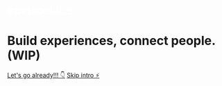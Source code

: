 <p>
<a href="/">
<svg width="150" height="73" viewBox="0 0 150 73" fill="none" xmlns="http://www.w3.org/2000/svg">
<path d="M14.7649 64.1717C14.7649 61.5451 13.2859 60.2956 9.91979 59.7856C9.43528 59.7091 7.47172 59.4285 6.65569 59.301C4.66664 58.995 4.23312 58.7655 4.23312 58.1535C4.23312 57.4905 4.89614 57.1335 7.14021 57.1335C9.07827 57.1335 9.81779 57.465 10.0983 57.8475C10.2258 58.026 10.2768 58.4595 10.2768 58.6125H14.2294C14.2294 58.332 14.1529 57.465 13.9744 56.9295C13.2604 54.9149 10.8378 53.9204 6.9872 53.9204C2.47357 53.9204 0.229507 55.5524 0.229507 58.0515C0.229507 60.7291 1.70855 62.0806 4.79414 62.5141C5.63566 62.6416 7.31871 62.8966 7.85423 62.9731C9.91979 63.2792 10.7613 63.4577 10.7613 64.2482C10.7613 65.0642 10.0473 65.4722 7.72673 65.4722C5.50816 65.4722 4.43713 65.2937 4.18212 64.6307C4.08012 64.3502 4.05462 64.0952 4.05462 63.9167H0C0 64.3757 0.0255007 64.7582 0.153004 65.3192C0.739522 67.6143 2.98359 68.5578 7.72673 68.5578C12.5719 68.5578 14.7649 67.0788 14.7649 64.1717ZM33.0631 61.0351C33.0631 58.8675 32.4001 57.363 31.4311 56.1134C30.411 54.7874 28.371 53.9714 26.3054 53.9714C23.6023 53.9714 21.6898 55.0934 21.1798 56.2665L21.0523 54.2774H17.0741V72.7144H21.1798V66.5688C22.1998 67.8948 24.1633 68.4048 26.2544 68.4048C28.32 68.4048 30.3855 67.5378 31.4311 66.3137C32.5021 65.0642 33.0631 63.3557 33.0631 61.0351ZM28.9065 61.2901C28.9065 62.2336 28.7025 62.9986 28.269 63.6107C27.6314 64.5032 26.5094 65.0132 24.9029 65.0132C23.6023 65.0132 22.6333 64.6307 21.9958 63.9677C21.3583 63.3302 21.0523 62.4121 21.0523 61.2901C21.0523 60.0916 21.4603 59.0715 22.2763 58.383C22.9138 57.8475 23.8063 57.5415 24.9029 57.5415C26.2799 57.5415 27.2489 57.8985 27.8865 58.485C28.6005 59.1735 28.9065 60.1426 28.9065 61.2901ZM46.5496 54.2264C45.9886 54.0734 45.1981 53.9459 44.0251 53.9459C41.934 53.9459 39.6644 55.0934 39.3329 56.547V54.2774H35.2783V68.3028H39.4349V61.5706C39.4349 59.1225 41.016 57.72 43.1835 57.72C44.6371 57.72 45.5806 57.8475 46.5496 58.1535V54.2264ZM62.5849 68.3028H58.6322L58.5302 66.3392C57.5867 67.9203 55.4956 68.5323 53.4301 68.5323C50.2425 68.5323 48.1004 67.3338 48.1004 63.9167C48.1004 55.7819 48.0749 54.3794 47.9729 54.2774C47.9729 54.2774 52.206 54.2774 52.1295 54.2774C52.206 54.2774 52.2316 60.2956 52.2316 62.8711C52.2316 64.7327 53.4811 65.3447 55.0876 65.3447C57.1277 65.3447 58.4027 64.3247 58.4027 62.6671V54.2774H62.5083C62.5083 54.2774 62.5083 63.6617 62.5083 66.1097C62.5083 67.3848 62.5593 68.1753 62.5849 68.3028ZM80.4801 59.8876C80.4801 59.148 80.3526 58.3065 79.9956 57.4905C79.1796 55.6289 77.1395 53.9459 72.6769 53.9459C70.3053 53.9459 68.0868 54.5579 66.6332 55.9859C65.4092 57.1845 64.7206 58.944 64.7206 61.2391C64.7206 63.7382 65.4347 65.6252 66.8882 66.8493C68.2653 67.9968 70.2543 68.5323 72.8299 68.5323C75.6605 68.5323 77.573 67.8183 78.7461 66.7473C79.9956 65.6507 80.4546 64.1717 80.4546 62.8711H76.5275C76.5275 63.2792 76.4 63.8147 75.9665 64.2482C75.431 64.7582 74.4619 65.1407 72.9064 65.1407C71.4018 65.1407 70.3563 64.8602 69.7188 64.2227C69.0303 63.5852 68.8263 62.5651 68.8263 61.2646C68.8263 60.0661 69.1068 59.0205 69.7698 58.3575C70.4328 57.6945 71.4529 57.414 72.8044 57.414C74.3599 57.414 75.3545 57.873 75.89 58.4595C76.298 58.893 76.4765 59.403 76.4765 59.8876H80.4801ZM97.6645 63.7382H93.6609C93.5844 64.0442 93.2274 64.5032 92.4878 64.8347C91.9013 65.0897 91.0598 65.2937 89.9123 65.2937C88.3822 65.2937 87.2347 64.8857 86.6482 64.2482C86.1637 63.7127 85.8831 63.2282 85.8831 62.5906H97.7665C97.996 60.4741 97.6135 58.4595 96.568 56.9295C95.3184 55.1189 93.1254 53.9459 89.9123 53.9459C86.8522 53.9459 84.4296 55.0934 83.0781 57.057C82.2875 58.179 81.854 59.607 81.854 61.2136C81.854 62.9731 82.2365 64.3757 82.9251 65.4722C84.2766 67.6143 86.8012 68.5323 89.9123 68.5323C92.1818 68.5323 93.8904 68.0478 95.1144 67.2573C96.517 66.3647 97.333 65.0897 97.6645 63.7382ZM93.7119 59.9131H85.8576C85.8576 59.505 86.2402 58.6635 86.7247 58.23C87.4132 57.618 88.4842 57.2355 89.9378 57.2355C91.4678 57.2355 92.4368 57.72 93.0234 58.3065C93.5334 58.842 93.7119 59.505 93.7119 59.9131Z" fill="white" class="header-logo-name"/>
<path d="M102.123 68.3028C102.047 68.2008 102.047 67.7163 102.047 66.9768C102.047 64.2482 102.047 50.9368 102.047 49.1262C102.047 48.5397 102.021 48.1062 101.97 47.9532H100.083C100.109 48.1572 100.134 48.7947 100.134 49.3557C100.134 51.4978 100.134 65.7527 100.134 67.5123C100.134 68.0478 100.16 68.2518 100.236 68.3028H102.123ZM117.927 68.3028C117.8 67.9458 117.672 66.4922 117.672 65.4722C117.672 64.5797 117.672 62.4886 117.698 61.5451C117.698 60.5251 117.672 58.281 117.621 57.6435C117.417 55.2464 115.708 53.9969 111.73 53.9969C109.384 53.9969 107.803 54.5324 106.706 55.7819C106.043 56.5215 105.788 57.4905 105.712 58.6635H107.523C107.523 57.7965 107.752 57.1845 108.364 56.598C109.053 55.9094 110.149 55.6799 111.756 55.6799C114.535 55.6799 115.708 56.4194 115.81 58.1025C115.861 58.638 115.861 59.709 115.861 60.0916C114.357 59.9385 113.031 59.8875 111.781 59.913C106.808 60.0151 105.074 61.9276 105.023 64.1462C105.023 64.3502 105.023 64.6562 105.023 64.7837C105.074 67.0533 106.885 68.4558 110.302 68.4558C113.617 68.4558 115.147 67.4868 115.887 66.2882C115.836 67.0533 116.04 68.3028 116.116 68.3028H117.927ZM115.887 61.5196C115.887 61.8001 115.887 62.8966 115.836 63.1771C115.759 64.4522 115.3 65.2427 114.51 65.9057C113.719 66.5687 112.393 66.8748 110.838 66.8748C109.257 66.8748 108.16 66.5177 107.548 65.9057C107.089 65.4467 106.936 64.9622 106.936 64.2737C106.936 63.5086 107.216 62.8456 107.803 62.4121C108.747 61.7236 110.251 61.3921 112.444 61.3411C113.515 61.3156 114.663 61.3921 115.887 61.5196ZM128.264 53.9969C125.561 53.9969 123.597 55.2464 123.164 56.5725V47.9787H121.277V68.3028H123.036L123.164 66.1352C124.133 67.8183 126.173 68.4303 128.29 68.4303C130.406 68.4303 132.064 67.8438 133.084 66.7472C134.231 65.5232 134.971 63.8402 134.971 61.0861C134.971 58.587 134.308 56.904 133.237 55.7564C132.115 54.5579 130.559 53.9969 128.264 53.9969ZM128.035 55.7309C129.922 55.7309 131.171 56.2154 132.038 57.312C132.778 58.2555 133.058 59.505 133.058 61.2136C133.058 63.2026 132.676 64.5032 131.885 65.3702C131.069 66.2882 129.743 66.7727 127.907 66.7727C125.306 66.7727 123.954 65.4722 123.419 64.0952C123.24 63.5342 123.113 63.0751 123.113 61.5706C123.113 60.1936 123.189 59.607 123.342 58.842C123.776 57.108 125.23 55.7309 128.035 55.7309ZM150 64.4522C150 58.5105 139.443 61.5961 139.443 57.72C139.443 56.4959 140.386 55.6544 143.37 55.6544C147.348 55.6544 147.603 56.9295 147.603 58.3575H149.49C149.49 55.2974 147.475 53.9714 143.319 53.9714C139.392 53.9714 137.556 55.4759 137.556 57.618C137.556 63.6872 148.113 60.3721 148.113 64.5287C148.113 66.0587 147.042 66.9003 143.803 66.9003C140.131 66.9003 139.188 66.2117 139.188 64.2227H137.301C137.301 67.3848 138.729 68.5323 143.752 68.5323C148.189 68.5323 150 67.1553 150 64.4522Z" fill="white" class="header-logo-name"/>
<path d="M75.6607 0L53.1129 32.1896C57.8387 36.4031 65.1081 39.9144 72.6999 40.4838L73.3072 33.2904C69.9098 32.9868 66.6264 31.9808 63.6276 30.4435L75.6607 13.2669L87.694 30.4435C84.6951 31.9808 81.4116 32.9868 78.0142 33.2904L78.6216 40.4838C86.2135 39.9144 93.4827 36.4031 98.2087 32.1896L75.6607 0Z" id="header-logo-mark"/>
</svg>
</a>
</p>

<h1>
Build experiences, connect people. (WIP)
</h1>

[Let's go already!!! 👇](/?id=introduction)
[Skip intro ⚡️](/getting-started)

